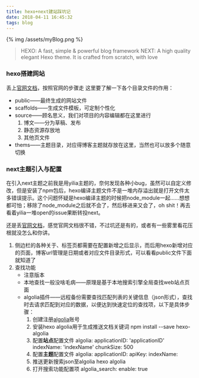 ```yaml
---
title: hexo+next建站踩坑记
date: 2018-04-11 16:45:32
tags: blog
---
```

{% img /assets/myBlog.png %}

>HEXO: A fast, simple & powerful blog framework
>NEXT: A high quality elegant Hexo theme. It is crafted from scratch, with love

### hexo搭建网站
丢上[官网文档](https://hexo.io/zh-cn/docs/index.html)，按照官网的步骤走
这里要了解一下各个目录文件的作用：
* public——最终生成的网站文件
* scaffolds——生成文件模板，可定制个性化
* source——顾名思义，我们对项目的内容编辑都在这里进行
    1. 博文——分为草稿、发布
    2. 静态资源存放地
    3. 其他页文件
* thems——主题目录，对应得博客主题就存放在这里，当然也可以放多个随意切换

<!-- more -->

###  next主题引入与配置
在引入next主题之前我是用yilia主题的，奈何发现各种小bug，虽然可以自定义修改，但是安装了npm包后，hexo编译主题文件不是一堆内存溢出就是打开文件太多错误提示。这个问题怀疑是hexo编译主题的时候把node_module一起......想想都可怕；移除了node_module之后就不会了，然后移进来又会了，oh shit！再去看着yilia一堆open的issue果断转投next。

还是丢[官网文档](http://theme-next.iissnan.com/getting-started.html)，感觉官网文档很不错，不过坑还是有的，或者有一些雾里看花压根就没怎么和你讲。
1. 侧边栏的各种关于、标签页都需要在配置新增之后显示，而后用hexo新增对应的页面，博客url管理是日期或者对应文件目录形式，可以看看public文件下面就知道了
2.  查找功能
    - 注意版本
    - 本地查找一般没啥毛病——原理是基于本地搜索引擎全局查找web站点页面
    - algolia插件——远程备份需要查找匹配列表的关键信息（json形式），查找时去请求匹配到对应的数据，以便达到快速定位的查找项，以下是具体步骤：
        1. 创建注册[algolia](https://www.algolia.com/)账号
        2. 安装hexo algolia用于生成推送文档关键词
                npm install --save hexo-algolia
        3. 配置**站点**配置文件
                algolia:
                    applicationID: 'applicationID'
                    indexName: 'indexName'
                    chunkSize: 500
        4. 配置**主题**配置文件
                algolia:
                    applicationID:
                    apiKey:
                    indexName:
        5. 推送更新搜索json至algolia
                hexo algolia
        6. 打开搜索功能配置项
                algolia_search:
                    enable: true